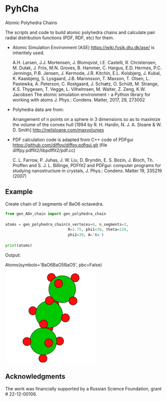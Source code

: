 # PyhCha

Atomic Polyhedra Chains

The scripts and code to build atomic polyhedra chains and calculate pair radial distribution functions (PDF, RDF, etc) for them.

- Atomic Simulation Environment (ASE) <https://wiki.fysik.dtu.dk/ase/> is inheritely used. 

	A.H. Larsen, J.J. Mortensen, J. Blomqvist, I.E. Castelli, R. Christensen, M. Dułak, J. Friis, M.N. Groves, B. Hammer, C. Hargus, E.D. Hermes, P.C. Jennings, P.B. Jensen, J. Kermode, J.R. Kitchin, E.L. Kolsbjerg, J. Kubal, K. Kaasbjerg, S. Lysgaard, J.B. Maronsson, T. Maxson, T. Olsen, L. Pastewka, A. Peterson, C. Rostgaard, J. Schiøtz, O. Schütt, M. Strange, K.S. Thygesen, T. Vegge, L. Vilhelmsen, M. Walter, Z. Zeng, K.W. Jacobsen
	The atomic simulation environment - a Python library for working with atoms
	J. Phys.: Condens. Matter, 2017, 29, 273002 

- Polyhedra data are from:

    Arrangement of n points on a sphere in 3 dimensions
    so as to maximize the volume of the convex hull
    [1994 by R. H. Hardin, N. J. A. Sloane & W. D. Smith]
    <http://neilsloane.com/maxvolumes>



- PDF calculation code is adapted from C++ code of PDFgui <https://github.com/diffpy/diffpy.pdfgui.git> (file  diffpy.pdffit2/libpdffit2/pdf.cc)

    C. L. Farrow, P. Juhas, J. W. Liu, D. Bryndin, E. S. Bozin,
    J. Bloch, Th. Proffen and S. J. L. Billinge, PDFfit2 and
    PDFgui: computer programs for studying nanostructure in
    crystals, J. Phys.: Condens.  Matter 19, 335219 (2007)
    
    
    
## Example

Create chain of 3 segments of BaO6 octavedra. 

```python
from gen_AOn_chain import gen_polyhedra_chain

atoms = gen_polyhedra_chain(n_verteces=6, n_segments=3,
                            R=2.75, phi1=30, theta=120, 
                            phi2=30, A='Ba')

print(atoms)
```

Output:

Atoms(symbols='BaO6BaO5BaO5', pbc=False)

![doc image](doc/image.png)


## Acknowledgments

The work was financially supported by a Russian Science Foundation,
grant # 22-12-00106.

